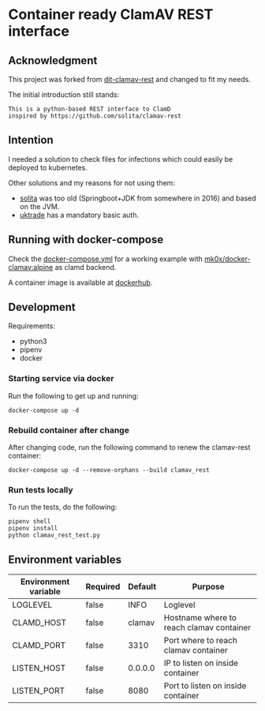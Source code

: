 # Container ready ClamAV REST interface

## Acknowledgment

This project was forked from [dit-clamav-rest](https://github.com/uktrade/dit-clamav-rest)
and changed to fit my needs.

The initial introduction still stands:

```
This is a python-based REST interface to ClamD
inspired by https://github.com/solita/clamav-rest
```

## Intention

I needed a solution to check files for infections which could easily be deployed
to kubernetes.

Other solutions and my reasons for not using them:

- [solita](https://github.com/solita/clamav-rest) was too old (Springboot+JDK
from somewhere in 2016) and based on the JVM.
- [uktrade](https://github.com/uktrade/dit-clamav-rest) has a mandatory basic
auth.

## Running with docker-compose

Check the
[docker-compose.yml](https://github.com/temal-/clamav-rest/blob/master/docker-compose.yml)
for a working example with
[mk0x/docker-clamav:alpine](https://hub.docker.com/r/mk0x/docker-clamav) as
clamd backend.

A container image is available at
[dockerhub](https://hub.docker.com/r/temal/clamav-rest).

## Development

Requirements:

- python3
- pipenv
- docker

### Starting service via docker

Run the following to get up and running:

```
docker-compose up -d
```

### Rebuild container after change

After changing code, run the following command to renew the clamav-rest container:

```
docker-compose up -d --remove-orphans --build clamav_rest
```

### Run tests locally

To run the tests, do the following:

```
pipenv shell
pipenv install
python clamav_rest_test.py
```

## Environment variables

| Environment variable | Required | Default | Purpose |
| -------------------- | -------- | ------- | ------- |
| LOGLEVEL             | false    | INFO    | Loglevel |
| CLAMD_HOST           | false    | clamav  | Hostname where to reach clamav container |
| CLAMD_PORT           | false    | 3310    | Port where to reach clamav container |
| LISTEN_HOST          | false    | 0.0.0.0 | IP to listen on inside container |
| LISTEN_PORT          | false    | 8080    | Port to listen on inside container |
